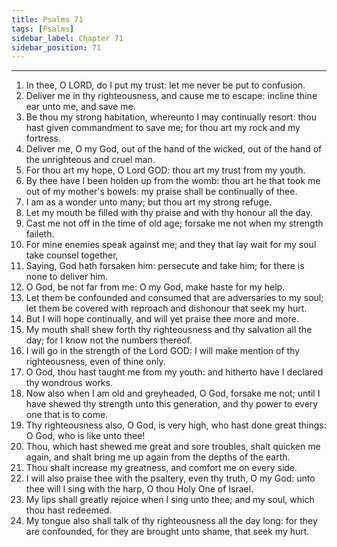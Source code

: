```yaml
---
title: Psalms 71
tags: [Psalms]
sidebar_label: Chapter 71
sidebar_position: 71
---
```


---
1. In thee, O LORD, do I put my trust: let me never be put to confusion.
2. Deliver me in thy righteousness, and cause me to escape: incline thine ear unto me, and save me.
3. Be thou my strong habitation, whereunto I may continually resort: thou hast given commandment to save me; for thou art my rock and my fortress.
4. Deliver me, O my God, out of the hand of the wicked, out of the hand of the unrighteous and cruel man.
5. For thou art my hope, O Lord GOD: thou art my trust from my youth.
6. By thee have I been holden up from the womb: thou art he that took me out of my mother's bowels: my praise shall be continually of thee.
7. I am as a wonder unto many; but thou art my strong refuge.
8. Let my mouth be filled with thy praise and with thy honour all the day.
9. Cast me not off in the time of old age; forsake me not when my strength faileth.
10. For mine enemies speak against me; and they that lay wait for my soul take counsel together,
11. Saying, God hath forsaken him: persecute and take him; for there is none to deliver him.
12. O God, be not far from me: O my God, make haste for my help.
13. Let them be confounded and consumed that are adversaries to my soul; let them be covered with reproach and dishonour that seek my hurt.
14. But I will hope continually, and will yet praise thee more and more.
15. My mouth shall shew forth thy righteousness and thy salvation all the day; for I know not the numbers thereof.
16. I will go in the strength of the Lord GOD: I will make mention of thy righteousness, even of thine only.
17. O God, thou hast taught me from my youth: and hitherto have I declared thy wondrous works.
18. Now also when I am old and greyheaded, O God, forsake me not; until I have shewed thy strength unto this generation, and thy power to every one that is to come.
19. Thy righteousness also, O God, is very high, who hast done great things: O God, who is like unto thee!
20. Thou, which hast shewed me great and sore troubles, shalt quicken me again, and shalt bring me up again from the depths of the earth.
21. Thou shalt increase my greatness, and comfort me on every side.
22. I will also praise thee with the psaltery, even thy truth, O my God: unto thee will I sing with the harp, O thou Holy One of Israel.
23. My lips shall greatly rejoice when I sing unto thee; and my soul, which thou hast redeemed.
24. My tongue also shall talk of thy righteousness all the day long: for they are confounded, for they are brought unto shame, that seek my hurt.